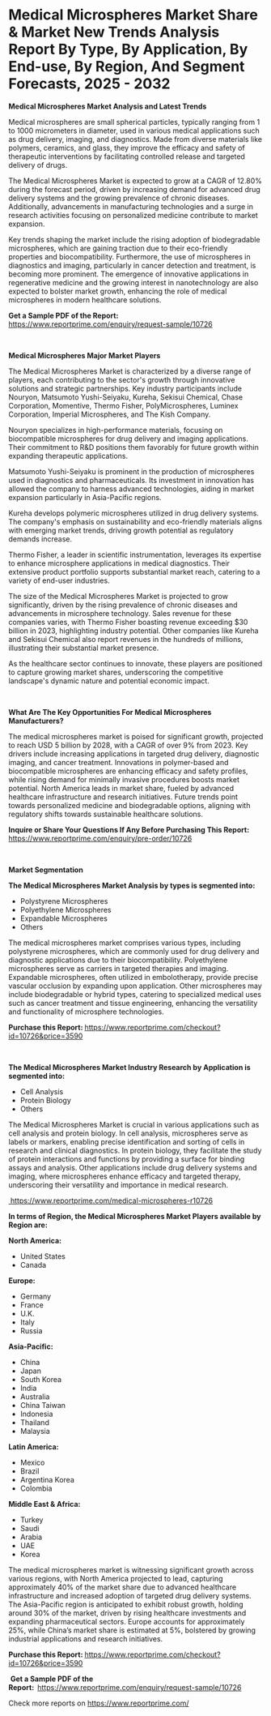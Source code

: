 <p><h1>Medical Microspheres Market Share & Market New Trends Analysis Report By Type, By Application, By End-use, By Region, And Segment Forecasts, 2025 - 2032</h1></p><p><strong>Medical Microspheres Market Analysis and Latest Trends</strong></p>
<p><p>Medical microspheres are small spherical particles, typically ranging from 1 to 1000 micrometers in diameter, used in various medical applications such as drug delivery, imaging, and diagnostics. Made from diverse materials like polymers, ceramics, and glass, they improve the efficacy and safety of therapeutic interventions by facilitating controlled release and targeted delivery of drugs.</p><p>The Medical Microspheres Market is expected to grow at a CAGR of 12.80% during the forecast period, driven by increasing demand for advanced drug delivery systems and the growing prevalence of chronic diseases. Additionally, advancements in manufacturing technologies and a surge in research activities focusing on personalized medicine contribute to market expansion. </p><p>Key trends shaping the market include the rising adoption of biodegradable microspheres, which are gaining traction due to their eco-friendly properties and biocompatibility. Furthermore, the use of microspheres in diagnostics and imaging, particularly in cancer detection and treatment, is becoming more prominent. The emergence of innovative applications in regenerative medicine and the growing interest in nanotechnology are also expected to bolster market growth, enhancing the role of medical microspheres in modern healthcare solutions.</p></p>
<p><strong>Get a Sample PDF of the Report:&nbsp;</strong> <a href="https://www.reportprime.com/enquiry/request-sample/10726?utm_campaign=3251&utm_medium=2&utm_source=Github&utm_content=ia&utm_term=20032025&utm_id=medical-microspheres">https://www.reportprime.com/enquiry/request-sample/10726</a></p>
<p>&nbsp;</p>
<p><strong>Medical Microspheres Major Market Players</strong></p>
<p><p>The Medical Microspheres Market is characterized by a diverse range of players, each contributing to the sector's growth through innovative solutions and strategic partnerships. Key industry participants include Nouryon, Matsumoto Yushi-Seiyaku, Kureha, Sekisui Chemical, Chase Corporation, Momentive, Thermo Fisher, PolyMicrospheres, Luminex Corporation, Imperial Microspheres, and The Kish Company. </p><p>Nouryon specializes in high-performance materials, focusing on biocompatible microspheres for drug delivery and imaging applications. Their commitment to R&D positions them favorably for future growth within expanding therapeutic applications.</p><p>Matsumoto Yushi-Seiyaku is prominent in the production of microspheres used in diagnostics and pharmaceuticals. Its investment in innovation has allowed the company to harness advanced technologies, aiding in market expansion particularly in Asia-Pacific regions.</p><p>Kureha develops polymeric microspheres utilized in drug delivery systems. The company's emphasis on sustainability and eco-friendly materials aligns with emerging market trends, driving growth potential as regulatory demands increase.</p><p>Thermo Fisher, a leader in scientific instrumentation, leverages its expertise to enhance microsphere applications in medical diagnostics. Their extensive product portfolio supports substantial market reach, catering to a variety of end-user industries.</p><p>The size of the Medical Microspheres Market is projected to grow significantly, driven by the rising prevalence of chronic diseases and advancements in microsphere technology. Sales revenue for these companies varies, with Thermo Fisher boasting revenue exceeding $30 billion in 2023, highlighting industry potential. Other companies like Kureha and Sekisui Chemical also report revenues in the hundreds of millions, illustrating their substantial market presence.</p><p>As the healthcare sector continues to innovate, these players are positioned to capture growing market shares, underscoring the competitive landscape's dynamic nature and potential economic impact.</p></p>
<p>&nbsp;</p>
<p><strong>What Are The Key Opportunities For Medical Microspheres Manufacturers?</strong></p>
<p><p>The medical microspheres market is poised for significant growth, projected to reach USD 5 billion by 2028, with a CAGR of over 9% from 2023. Key drivers include increasing applications in targeted drug delivery, diagnostic imaging, and cancer treatment. Innovations in polymer-based and biocompatible microspheres are enhancing efficacy and safety profiles, while rising demand for minimally invasive procedures boosts market potential. North America leads in market share, fueled by advanced healthcare infrastructure and research initiatives. Future trends point towards personalized medicine and biodegradable options, aligning with regulatory shifts towards sustainable healthcare solutions.</p></p>
<p><strong>Inquire or Share Your Questions If Any Before Purchasing This Report:</strong> <a href="https://www.reportprime.com/enquiry/pre-order/10726?utm_campaign=3251&utm_medium=2&utm_source=Github&utm_content=ia&utm_term=20032025&utm_id=medical-microspheres">https://www.reportprime.com/enquiry/pre-order/10726</a></p>
<p>&nbsp;</p>
<p><strong>Market Segmentation</strong></p>
<p><strong>The Medical Microspheres Market Analysis by types is segmented into:</strong></p>
<p><ul><li>Polystyrene Microspheres</li><li>Polyethylene Microspheres</li><li>Expandable Microspheres</li><li>Others</li></ul></p>
<p><p>The medical microspheres market comprises various types, including polystyrene microspheres, which are commonly used for drug delivery and diagnostic applications due to their biocompatibility. Polyethylene microspheres serve as carriers in targeted therapies and imaging. Expandable microspheres, often utilized in embolotherapy, provide precise vascular occlusion by expanding upon application. Other microspheres may include biodegradable or hybrid types, catering to specialized medical uses such as cancer treatment and tissue engineering, enhancing the versatility and functionality of microsphere technologies.</p></p>
<p><strong>Purchase this Report:&nbsp;</strong><a href="https://www.reportprime.com/checkout?id=10726&price=3590&utm_campaign=3251&utm_medium=2&utm_source=Github&utm_content=ia&utm_term=20032025&utm_id=medical-microspheres">https://www.reportprime.com/checkout?id=10726&price=3590</a></p>
<p>&nbsp;</p>
<p><strong>The Medical Microspheres Market Industry Research by Application is segmented into:</strong></p>
<p><ul><li>Cell Analysis</li><li>Protein Biology</li><li>Others</li></ul></p>
<p><p>The Medical Microspheres Market is crucial in various applications such as cell analysis and protein biology. In cell analysis, microspheres serve as labels or markers, enabling precise identification and sorting of cells in research and clinical diagnostics. In protein biology, they facilitate the study of protein interactions and functions by providing a surface for binding assays and analysis. Other applications include drug delivery systems and imaging, where microspheres enhance efficacy and targeted therapy, underscoring their versatility and importance in medical research.</p></p>
<p><a href="https://www.reportprime.com/medical-microspheres-r10726?utm_campaign=3251&utm_medium=2&utm_source=Github&utm_content=ia&utm_term=20032025&utm_id=medical-microspheres">&nbsp;https://www.reportprime.com/medical-microspheres-r10726</a></p>
<p><strong>In terms of Region, the Medical Microspheres Market Players available by Region are:</strong></p>
<p>
    <p> <strong> North America: </strong>
        <ul>
            <li>United States</li>
            <li>Canada</li>
        </ul>
        </p> 
    <p> <strong> Europe: </strong>
        <ul>
            <li>Germany</li>
            <li>France</li>
            <li>U.K.</li>
            <li>Italy</li>
            <li>Russia</li>
        </ul>
        </p> 
    <p> <strong> Asia-Pacific: </strong>
        <ul>
            <li>China</li>
            <li>Japan</li>
            <li>South Korea</li>
            <li>India</li>
            <li>Australia</li>
            <li>China Taiwan</li>
            <li>Indonesia</li>
            <li>Thailand</li>
            <li>Malaysia</li>
        </ul>
        </p> 
    <p> <strong> Latin America: </strong>
        <ul>
            <li>Mexico</li>
            <li>Brazil</li>
            <li>Argentina Korea</li>
            <li>Colombia</li>
        </ul>
        </p> 
    <p> <strong> Middle East & Africa: </strong>
        <ul>
            <li>Turkey</li>
            <li>Saudi</li>
            <li>Arabia</li>
            <li>UAE</li>
            <li>Korea</li>
        </ul>
    </p>
    </p>
<p><p>The medical microspheres market is witnessing significant growth across various regions, with North America projected to lead, capturing approximately 40% of the market share due to advanced healthcare infrastructure and increased adoption of targeted drug delivery systems. The Asia-Pacific region is anticipated to exhibit robust growth, holding around 30% of the market, driven by rising healthcare investments and expanding pharmaceutical sectors. Europe accounts for approximately 25%, while China’s market share is estimated at 5%, bolstered by growing industrial applications and research initiatives.</p></p>
<p><strong>Purchase this Report: </strong><a href="https://www.reportprime.com/checkout?id=10726&price=3590&utm_campaign=3251&utm_medium=2&utm_source=Github&utm_content=ia&utm_term=20032025&utm_id=medical-microspheres">https://www.reportprime.com/checkout?id=10726&price=3590</a></p>
<p>&nbsp;<strong>Get a Sample PDF of the Report:&nbsp;&nbsp;</strong><a href="https://www.reportprime.com/enquiry/request-sample/10726?utm_campaign=3251&utm_medium=2&utm_source=Github&utm_content=ia&utm_term=20032025&utm_id=medical-microspheres">https://www.reportprime.com/enquiry/request-sample/10726</a></p>
<p><strong></strong></p>
<p>Check more reports on <a href="https://www.reportprime.com/?utm_campaign=3251&utm_medium=2&utm_source=Github&utm_content=ia&utm_term=20032025&utm_id=medical-microspheres">https://www.reportprime.com/</a></p>